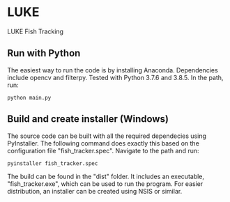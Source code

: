 # LUKE
LUKE Fish Tracking

## Run with Python
The easiest way to run the code is by installing Anaconda. Dependencies include opencv and filterpy. Tested with Python 3.7.6 and 3.8.5.
In the path, run:
```
python main.py
```

## Build and create installer (Windows)
The source code can be built with all the required dependecies using PyInstaller. The following command does exactly this based on the configuration file "fish_tracker.spec". Navigate to the path and run:
```
pyinstaller fish_tracker.spec
```
The build can be found in the "dist" folder. It includes an executable, "fish_tracker.exe", which can be used to run the program.
For easier distribution, an installer can be created using NSIS or similar.